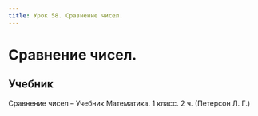 ```yaml
---
title: Урок 58. Сравнение чисел.
---
```


# Сравнение чисел.

## Учебник

Сравнение чисел – Учебник Математика. 1 класс. 2 ч. (Петерсон Л. Г.)